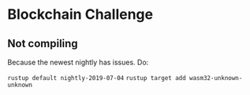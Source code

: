 # Blockchain Challenge

## Not compiling 
Because the newest nightly has issues.
Do:

`rustup default nightly-2019-07-04`
`rustup target add wasm32-unknown-unknown`